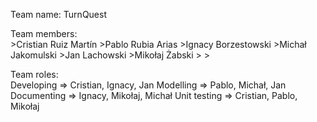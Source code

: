Team name:			TurnQuest

Team members:		
        >Cristian Ruiz Martín
	>Pablo Rubia Arias
	>Ignacy Borzestowski
	>Michał Jakomulski
	>Jan Lachowski
	>Mikołaj Żabski
        >
        >

Team roles:			
Developing 		=> Cristian, Ignacy, Jan
Modelling 		=> Pablo, Michał, Jan
Documenting	 	=> Ignacy, Mikołaj, Michał
Unit testing 		=> Cristian, Pablo, Mikołaj 





